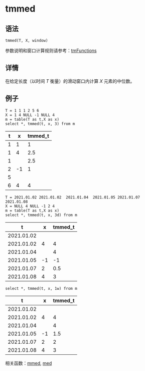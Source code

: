 # tmmed

## 语法

`tmmed(T, X, window)`

参数说明和窗口计算规则请参考：[tmFunctions](../themes/tmFunctions.md)

## 详情

在给定长度（以时间 *T* 衡量）的滑动窗口内计算 *X* 元素的中位数。

## 例子

```
T = 1 1 1 2 5 6
X = 1 4 NULL -1 NULL 4
m = table(T as t,X as x)
select *, tmmed(t, x, 3) from m
```

| t | x | tmmed\_t |
| --- | --- | --- |
| 1 | 1 | 1 |
| 1 | 4 | 2.5 |
| 1 |  | 2.5 |
| 2 | -1 | 1 |
| 5 |  |  |
| 6 | 4 | 4 |

```
T = 2021.01.02 2021.01.02  2021.01.04  2021.01.05 2021.01.07 2021.01.08
X = NULL 4 NULL -1 2 4
m = table(T as t,X as x)
select *, tmmed(t, x, 3d) from m
```

| t | x | tmmed\_t |
| --- | --- | --- |
| 2021.01.02 |  |  |
| 2021.01.02 | 4 | 4 |
| 2021.01.04 |  | 4 |
| 2021.01.05 | -1 | -1 |
| 2021.01.07 | 2 | 0.5 |
| 2021.01.08 | 4 | 3 |

```
select *, tmmed(t, x, 1w) from m
```

| t | x | tmmed\_t |
| --- | --- | --- |
| 2021.01.02 |  |  |
| 2021.01.02 | 4 | 4 |
| 2021.01.04 |  | 4 |
| 2021.01.05 | -1 | 1.5 |
| 2021.01.07 | 2 | 2 |
| 2021.01.08 | 4 | 3 |

相关函数：[mmed](../m/mmed.md), [med](../m/med.md)

